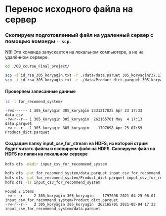 # Перенос исходного файла на сервер

### Скопируем подготовленный файл на удаленный сервер с помощью команды `- scp`.

NB! Эта команда запускается на локальном компьютере, а не на удалённом сервере.

```bash
cd ./GB_course_Final_project/

scp -i id_rsa_305_koryagin.txt -r ./data/data.paruet 305_koryagin@37.139.32.56:~/for_recomend_system
scp -i id_rsa_305_koryagin.txt -r ./data/Product_dict.parquet 305_koryagin@37.139.32.56:~/for_recomend_system
```

#### Проверяем записанные данные

```bash
ls -l for_recomend_system/
```

```shell
-rwx------ 1 305_koryagin 305_koryagin 2331217025 Apr 23 17:33 data.csv
-rw-r--r-- 1 305_koryagin 305_koryagin  262165701 May  4 17:13 data.parquet
-rw-r--r-- 1 305_koryagin 305_koryagin    1797698 Apr 25 07:59 Product_dict.parquet
```

#### Создадим папку input_csv_for_stream на HDFS, из которой стрим будет читать файлы и скопируем файл на HDFS. Cкопируем файл на HDFS из папки на локальном сервере

```bash
hdfs dfs -mkdir input_csv_for_recommend_system

hdfs dfs -put for_recomend_system/data.parquet input_csv_for_recommend_system
hdfs dfs -put for_recomend_system/Product_dict.parquet input_csv_for_recommend_system
hdfs dfs -ls input_csv_for_recommend_system
```

```shell
Found 2 items
-rw-r--r--   2 305_koryagin 305_koryagin    1797698 2021-04-25 08:01 input_csv_for_recommend_system/Product_dict.parquet
-rw-r--r--   2 305_koryagin 305_koryagin  262165701 2021-05-04 17:33 input_csv_for_recommend_system/data.parquet
```